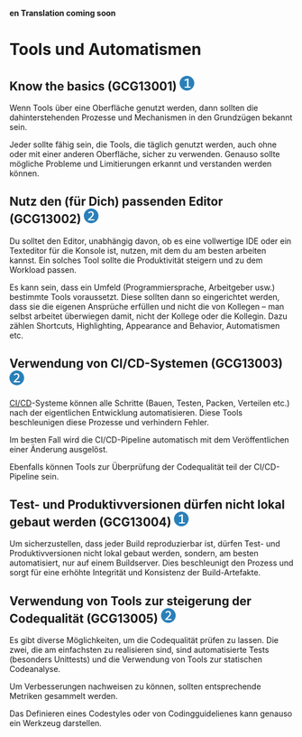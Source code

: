 **en Translation coming soon**

# Tools und Automatismen

## Know the basics (GCG13001) <img src="/img/1.png" alt="recommendation level 1" />
Wenn Tools über eine Oberfläche genutzt werden, dann sollten die
dahinterstehenden Prozesse und Mechanismen in den Grundzügen bekannt sein.

Jeder sollte fähig sein, die Tools, die täglich genutzt werden, auch ohne oder
mit einer anderen Oberfläche, sicher zu verwenden. Genauso sollte mögliche
Probleme und Limitierungen erkannt und verstanden werden können.

## Nutz den (für Dich) passenden Editor (GCG13002) <img src="/img/2.png" alt="recommendation level 2" />
Du solltet den Editor, unabhängig davon, ob es eine vollwertige IDE oder ein
Texteditor für die Konsole ist, nutzen, mit dem du am besten arbeiten kannst.
Ein solches Tool sollte die Produktivität steigern und zu dem Workload
passen.

Es kann sein, dass ein Umfeld (Programmiersprache, Arbeitgeber usw.) bestimmte
Tools voraussetzt. Diese sollten dann so eingerichtet werden, dass sie die
eigenen Ansprüche erfüllen und nicht die von Kollegen – man selbst arbeitet
überwiegen damit, nicht der Kollege oder die Kollegin. Dazu zählen Shortcuts,
Highlighting, Appearance and Behavior, Automatismen etc.

## Verwendung von CI/CD-Systemen (GCG13003) <img src="/img/2.png" alt="recommendation level 2" />
[CI/CD][cicd]-Systeme können alle Schritte (Bauen, Testen, Packen, Verteilen
etc.) nach der eigentlichen Entwicklung automatisieren. Diese Tools
beschleunigen diese Prozesse und verhindern Fehler.

Im besten Fall wird die CI/CD-Pipeline automatisch mit dem Veröffentlichen einer
Änderung ausgelöst.

Ebenfalls können Tools zur Überprüfung der Codequalität teil der CI/CD-Pipeline
sein.

## Test- und Produktivversionen dürfen nicht lokal gebaut werden (GCG13004) <img src="/img/1.png" alt="recommendation level 1" />
Um sicherzustellen, dass jeder Build reproduzierbar ist, dürfen Test- und
Produktivversionen nicht lokal gebaut werden, sondern, am besten automatisiert,
nur auf einem Buildserver. Dies beschleunigt den Prozess und sorgt für eine
erhöhte Integrität und Konsistenz der Build-Artefakte. 

## Verwendung von Tools zur steigerung der Codequalität (GCG13005) <img src="/img/2.png" alt="recommendation level 2" />
Es gibt diverse Möglichkeiten, um die Codequalität prüfen zu lassen. Die zwei,
die am einfachsten zu realisieren sind, sind automatisierte Tests (besonders
Unittests) und die Verwendung von Tools zur statischen Codeanalyse.

Um Verbesserungen nachweisen zu können, sollten entsprechende Metriken gesammelt
werden.

Das Definieren eines Codestyles oder von Codingguidelienes kann genauso ein
Werkzeug darstellen.

[cicd]: https://en.wikipedia.org/wiki/CI/CD

